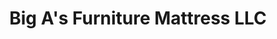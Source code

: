 ---
title: "Big A's Furniture Mattress LLC"
url: /san-antonio/big-as-furniture-mattress-llc/
shop: furniture
---